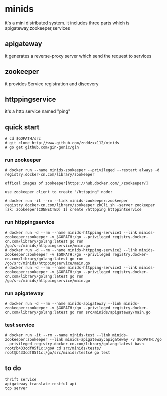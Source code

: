 # minids

it's a mini distributed system.
it includes three parts which is apigateway,zookeeper,services

## apigateway

it generates a reverse-proxy server which send the request to services

## zookeeper

it provides Service registration and discovery

## httppingservice

it's a http service named "ping"

## quick start
```
# cd $GOPATH/src
# git clone http://www.github.com/znddzxx112/minids
# go get github.com/gin-gonic/gin
```

### run zookeeper
```
# docker run --name minids-zookeeper --privileged --restart always -d registry.docker-cn.com/library/zookeeper

offical images of zookeeper[https://hub.docker.com/_/zookeeper/]

use zookeeper client to create "/httpping" node:

# docker run -it --rm --link minids-zookeeper:zookeeper registry.docker-cn.com/library/zookeeper zkCli.sh -server zookeeper
[zk: zookeeper(CONNECTED) 1] create /httpping httppintservice
```

### run httppingservice
```
# docker run -d --rm --name minids-httpping-service1 --link minids-zookeeper:zookeeper -v $GOPATH:/go --privileged registry.docker-cn.com/library/golang:latest go run /go/src/minids/httppingservice/main.go
# docker run -d --rm --name minids-httpping-service2 --link minids-zookeeper:zookeeper -v $GOPATH:/go --privileged registry.docker-cn.com/library/golang:latest go run /go/src/minids/httppingservice/main.go
# docker run -d --rm --name minids-httpping-service3 --link minids-zookeeper:zookeeper -v $GOPATH:/go --privileged registry.docker-cn.com/library/golang:latest go run /go/src/minids/httppingservice/main.go
```

### run apigateway
```
# docker run -d --rm --name minids-apigateway --link minids-zookeeper:zookeeper -v $GOPATH:/go --privileged registry.docker-cn.com/library/golang:latest go run src/minids/apigateway/main.go
```

### test service
```
# docker run -it --rm --name minids-test --link minids-zookeeper:zookeeper --link minids-apigateway:apigateway -v $GOPATH:/go --privileged registry.docker-cn.com/library/golang:latest bash
root@b433cdf05f1c:/go# cd src/minids/tests/
root@b433cdf05f1c:/go/src/minids/tests# go test
```

## to do
```
thrift service
apigateway translate restful api
tcp server
```

